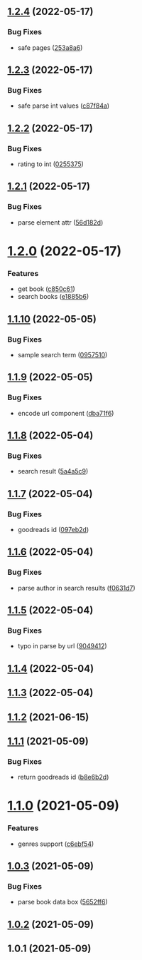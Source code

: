 ## [1.2.4](https://github.com/shakogegia/goodreads-parser/compare/1.2.3...1.2.4) (2022-05-17)


### Bug Fixes

* safe pages ([253a8a6](https://github.com/shakogegia/goodreads-parser/commit/253a8a6920ab4ad6c55fae261f68823be2f7e9cf))

## [1.2.3](https://github.com/shakogegia/goodreads-parser/compare/1.2.2...1.2.3) (2022-05-17)


### Bug Fixes

* safe parse int values ([c87f84a](https://github.com/shakogegia/goodreads-parser/commit/c87f84a83fb1ce82268df6841ecaf20a4694112c))

## [1.2.2](https://github.com/shakogegia/goodreads-parser/compare/1.2.1...1.2.2) (2022-05-17)


### Bug Fixes

* rating to int ([0255375](https://github.com/shakogegia/goodreads-parser/commit/025537509eb23b5ddb8641623e748aaff341b267))

## [1.2.1](https://github.com/shakogegia/goodreads-parser/compare/1.2.0...1.2.1) (2022-05-17)


### Bug Fixes

* parse element attr ([56d182d](https://github.com/shakogegia/goodreads-parser/commit/56d182d065eb9b09562310376dcd0b3063a073b8))

# [1.2.0](https://github.com/shakogegia/goodreads-parser/compare/1.1.10...1.2.0) (2022-05-17)


### Features

* get book ([c850c61](https://github.com/shakogegia/goodreads-parser/commit/c850c61ca2e8053cd456f279ebd5552d3e3ac22e))
* search books ([e1885b6](https://github.com/shakogegia/goodreads-parser/commit/e1885b666535666f06e0560455ab10c1878a26c3))

## [1.1.10](https://github.com/shakogegia/goodreads-parser/compare/1.1.9...1.1.10) (2022-05-05)


### Bug Fixes

* sample search term ([0957510](https://github.com/shakogegia/goodreads-parser/commit/0957510c30337a693d3d2c9dc996ab2312798a61))

## [1.1.9](https://github.com/shakogegia/goodreads-parser/compare/1.1.8...1.1.9) (2022-05-05)


### Bug Fixes

* encode url component ([dba71f6](https://github.com/shakogegia/goodreads-parser/commit/dba71f64b8b461027e8ee8c19e4d611be2d51ca5))

## [1.1.8](https://github.com/shakogegia/goodreads-parser/compare/1.1.7...1.1.8) (2022-05-04)


### Bug Fixes

* search result ([5a4a5c9](https://github.com/shakogegia/goodreads-parser/commit/5a4a5c9713065734c5399d471ba54e7f5971ded2))

## [1.1.7](https://github.com/shakogegia/goodreads-parser/compare/1.1.6...1.1.7) (2022-05-04)


### Bug Fixes

* goodreads id ([097eb2d](https://github.com/shakogegia/goodreads-parser/commit/097eb2d85a7fff8633afc20e4a23dbdde32cc654))

## [1.1.6](https://github.com/shakogegia/goodreads-parser/compare/1.1.5...1.1.6) (2022-05-04)


### Bug Fixes

* parse author in search results ([f0631d7](https://github.com/shakogegia/goodreads-parser/commit/f0631d769a57d17bdaf06e8ef7503777a505ce40))

## [1.1.5](https://github.com/shakogegia/goodreads-parser/compare/1.1.4...1.1.5) (2022-05-04)


### Bug Fixes

* typo in parse by url ([9049412](https://github.com/shakogegia/goodreads-parser/commit/90494128bb0a58c996c0730417d7bbbc3b7fd8ba))

## [1.1.4](https://github.com/shakogegia/goodreads-parser/compare/1.1.3...1.1.4) (2022-05-04)

## [1.1.3](https://github.com/shakogegia/goodreads-parser/compare/1.1.2...1.1.3) (2022-05-04)

## [1.1.2](https://github.com/shakogegia/goodreads-parser/compare/1.1.1...1.1.2) (2021-06-15)

## [1.1.1](https://github.com/shakogegia/goodreads-parser/compare/1.1.0...1.1.1) (2021-05-09)


### Bug Fixes

* return goodreads id ([b8e6b2d](https://github.com/shakogegia/goodreads-parser/commit/b8e6b2d63fde773164e40d7534331c0dcc25b17f))

# [1.1.0](https://github.com/shakogegia/goodreads-parser/compare/1.0.3...1.1.0) (2021-05-09)


### Features

* genres support ([c6ebf54](https://github.com/shakogegia/goodreads-parser/commit/c6ebf5470c1cacfba086d70943cd0563a1246a67))

## [1.0.3](https://github.com/shakogegia/goodreads-parser/compare/1.0.2...1.0.3) (2021-05-09)


### Bug Fixes

* parse book data box ([5652ff6](https://github.com/shakogegia/goodreads-parser/commit/5652ff61b179b514a29961431d22e41eb34ec059))

## [1.0.2](https://github.com/shakogegia/goodreads-parser/compare/1.0.1...1.0.2) (2021-05-09)

## 1.0.1 (2021-05-09)

